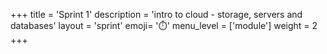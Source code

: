 +++
title = 'Sprint 1'
description = 'intro to cloud - storage, servers and databases'
layout = 'sprint'
emoji= '⏱️'
menu_level = ['module']
weight = 2
+++
